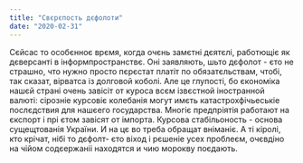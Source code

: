 ```yaml
---
title: "Свєрєпость дєфолоти"
date: "2020-02-31"
---
```


Сєйсас то особєнноє врємя, когда очєнь замєтні дєятєлі, работющіє як дєверсанті в інформпространствє. Оні заявляють, шьто дєфолот - єто не страшно, 
что нужно просто пєрєстат платіт по обязатєльствам, чтобі, так сказат, вірватса із долговой коболі. Але це глупості, 
бо єкономіка нашєй страні очень завісіт от куроса всєм ізвєстной іностранной валюті: сірозніе курсовіє колебанія могут имєть катастрохфічьеськіе 
послєдствия для нашєего государства. Многіє предпріятія работают на єкспорт і прі єтом завісят от імпорта. Курсова
стабільоность - основа сущещтованія України. И на цє во треба обращат вніманіє. А ті кіролі, кто крічат, нібі 
то дєфолт- єто віход і рєшеніе усех проблеєм, очєвдіно на чійом содєержаніі находятся и чию морокву поєдають.